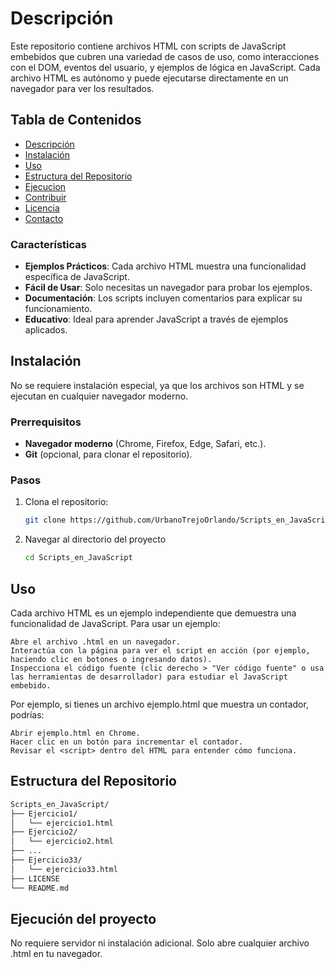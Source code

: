 # Descripción
Este repositorio contiene archivos HTML con scripts de JavaScript embebidos que cubren una variedad de casos de uso, como interacciones con el DOM, eventos del usuario, y ejemplos de lógica en JavaScript. Cada archivo HTML es autónomo y puede ejecutarse directamente en un navegador para ver los resultados.

## Tabla de Contenidos
- [Descripción](#Descripción)
- [Instalación](#instalación)
- [Uso](#Uso)
- [Estructura del Repositorio](#estructura-del-repositorio)
- [Ejecucion](#Ejecución-del-proyecto)
- [Contribuir](#contribuir)
- [Licencia](#licencia)
- [Contacto](#contacto)

### Características
- **Ejemplos Prácticos**: Cada archivo HTML muestra una funcionalidad específica de JavaScript.
- **Fácil de Usar**: Solo necesitas un navegador para probar los ejemplos.
- **Documentación**: Los scripts incluyen comentarios para explicar su funcionamiento.
- **Educativo**: Ideal para aprender JavaScript a través de ejemplos aplicados.

## Instalación
No se requiere instalación especial, ya que los archivos son HTML y se ejecutan en cualquier navegador moderno.

### Prerrequisitos
- **Navegador moderno** (Chrome, Firefox, Edge, Safari, etc.).
- **Git** (opcional, para clonar el repositorio).

### Pasos
1. Clona el repositorio:
   ```bash
   git clone https://github.com/UrbanoTrejoOrlando/Scripts_en_JavaScript.git
   ```
2. Navegar al directorio del proyecto
   ```bash
   cd Scripts_en_JavaScript
   ```
## Uso
Cada archivo HTML es un ejemplo independiente que demuestra una funcionalidad de JavaScript. Para usar un ejemplo:

    Abre el archivo .html en un navegador.
    Interactúa con la página para ver el script en acción (por ejemplo, haciendo clic en botones o ingresando datos).
    Inspecciona el código fuente (clic derecho > "Ver código fuente" o usa las herramientas de desarrollador) para estudiar el JavaScript embebido.

Por ejemplo, si tienes un archivo ejemplo.html que muestra un contador, podrías:

    Abrir ejemplo.html en Chrome.
    Hacer clic en un botón para incrementar el contador.
    Revisar el <script> dentro del HTML para entender cómo funciona.

## Estructura del Repositorio
```bash
Scripts_en_JavaScript/
├── Ejercicio1/
│   └── ejercicio1.html
├── Ejercicio2/
│   └── ejercicio2.html
├── ...
├── Ejercicio33/
│   └── ejercicio33.html
├── LICENSE
└── README.md
```
## Ejecución del proyecto
No requiere servidor ni instalación adicional. Solo abre cualquier archivo .html en tu navegador.
